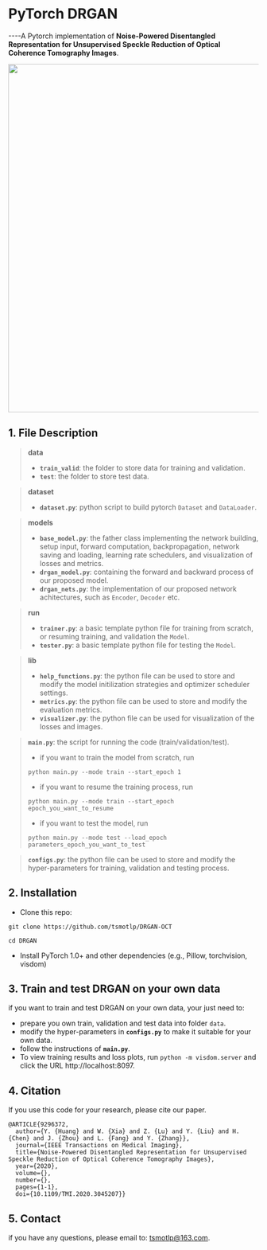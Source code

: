# PyTorch DRGAN
----A Pytorch implementation of **Noise-Powered Disentangled Representation for Unsupervised Speckle Reduction of Optical Coherence Tomography Images**.

<div align=center><img src="https://github.com/tsmotlp/DRGAN/blob/main/images/Fig1.png" width="700px"/></div>

## 1. File Description
> **data**
> * **`train_valid`**: the folder to store data for training and validation.
> * **`test`**: the folder to store test data.

> **dataset**
> * **`dataset.py`**: python script to build pytorch `Dataset` and `DataLoader`.

> **models**
> * **`base_model.py`**: the father class implementing the network building, setup input, forward computation, backpropagation, network saving and loading, learning rate schedulers, and visualization of losses and metrics.
> * **`drgan_model.py`**: containing the forward and backward process of our proposed model.
> * **`drgan_nets.py`**: the implementation of our proposed network achitectures, such as `Encoder`, `Decoder` etc.

> **run**
> * **`trainer.py`**: a basic template python file for training from scratch, or resuming training, and validation the `Model`.
> * **`tester.py`**: a basic template python file for testing the `Model`.

> **lib**
> * **`help_functions.py`**: the python file can be used to store and modify the model initilization strategies and optimizer scheduler settings.
> * **`metrics.py`**: the python file can be used to store and modify the evaluation metrics.
> * **`visualizer.py`**: the python file can be used for visualization of the losses and images.

> **`main.py`**: the script for running the code (train/validation/test).
> * if you want to train the model from scratch, run 
> ```
> python main.py --mode train --start_epoch 1
> ``` 
> * if you want to resume the training process, run 
> ```
> python main.py --mode train --start_epoch epoch_you_want_to_resume
> ``` 
> * if you want to test the model, run 
> ```
> python main.py --mode test --load_epoch parameters_epoch_you_want_to_test
> ``` 

> **`configs.py`**: the python file can be used to store and modify the hyper-parameters for training, validation and testing process.

## 2. Installation
* Clone this repo:
```
git clone https://github.com/tsmotlp/DRGAN-OCT

cd DRGAN
```
* Install PyTorch 1.0+ and other dependencies (e.g., Pillow, torchvision, visdom)

## 3. Train and test DRGAN on your own data
if you want to train and test DRGAN on your own data, your just need to:
* prepare you own train, validation and test data into folder `data`.
* modify the hyper-parameters in **`configs.py`** to make it suitable for your own data.
* follow the instructions of **`main.py`**.
* To view training results and loss plots, run `python -m visdom.server` and click the URL http://localhost:8097.

## 4. Citation
If you use this code for your research, please cite our paper.

```
@ARTICLE{9296372,
  author={Y. {Huang} and W. {Xia} and Z. {Lu} and Y. {Liu} and H. {Chen} and J. {Zhou} and L. {Fang} and Y. {Zhang}},
  journal={IEEE Transactions on Medical Imaging}, 
  title={Noise-Powered Disentangled Representation for Unsupervised Speckle Reduction of Optical Coherence Tomography Images}, 
  year={2020},
  volume={},
  number={},
  pages={1-1},
  doi={10.1109/TMI.2020.3045207}}
```
  

## 5. Contact
if you have any questions, please email to: tsmotlp@163.com.
